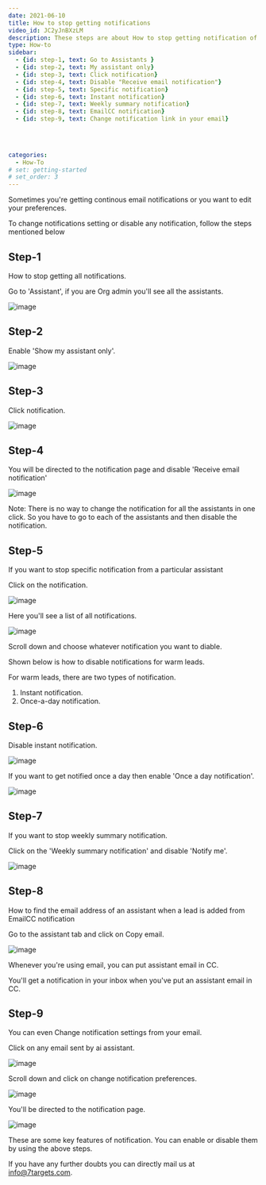 ```yaml
---
date: 2021-06-10
title: How to stop getting notifications
video_id: JC2yJnBXzLM
description: These steps are about How to stop getting notification of leads or how to disable them.
type: How-to
sidebar:
  - {id: step-1, text: Go to Assistants }
  - {id: step-2, text: My assistant only}
  - {id: step-3, text: Click notification}
  - {id: step-4, text: Disable "Receive email notification"}
  - {id: step-5, text: Specific notification}
  - {id: step-6, text: Instant notification}
  - {id: step-7, text: Weekly summary notification}
  - {id: step-8, text: EmailCC notification}
  - {id: step-9, text: Change notification link in your email}
 

  

categories:
  - How-To
# set: getting-started
# set_order: 3
---
```


Sometimes you're getting continous email notifications or you want to edit your preferences.

To change notifications setting or disable any notification, follow the steps mentioned below


## Step-1 

How to stop getting all notifications.

Go to 'Assistant', if you are Org admin you'll see all the assistants.

![image](../../images/Stop-getting-notification-1.png)


## Step-2

Enable 'Show my assistant only'.

![image](../../images/Stop-getting-notification-2.png)

## Step-3

Click notification.

![image](../../images/Stop-getting-notification-3.png)

## Step-4

You will be directed to the notification page and disable 'Receive email notification'

![image](../../images/Stop-getting-notification-4.png)

Note: There is no way to change the notification for all the assistants in one click. So you have to go to each of the assistants and then disable the notification.

## Step-5 

If you want to stop specific notification from a particular assistant

Click on the notification.

![image](../../images/Stop-getting-notification-5.png)

Here you'll see a list of all notifications.

![image](../../images/Stop-getting-notification-6.png)

Scroll down and choose whatever notification you want to diable.

Shown below is how to disable notifications for warm leads.

For warm leads, there are two types of notification.  
1) Instant notification.
1) Once-a-day notification.

## Step-6

Disable instant notification.

![image](../../images/Stop-getting-notification-7.png)

If you want to get notified once a day then enable 'Once a day notification'.

![image](../../images/Stop-getting-notification-8.png)

## Step-7 

If you want to stop weekly summary notification.

Click on the 'Weekly summary notification' and disable 'Notify me'.

![image](../../images/Stop-getting-notification-9.png)


## Step-8

How to find the email address of an assistant when a lead is added from EmailCC notification

Go to the assistant tab and click on Copy email.

![image](../../images/Stop-getting-notification-11.png)

Whenever you're using email, you can put assistant email in CC.

You'll get a notification in your inbox when you've put an assistant email in CC.

## Step-9

You can even Change notification settings from your email.

Click on any email sent by ai assistant.

![image](../../images/Stop-getting-notification-13.png)

Scroll down and click on change notification preferences.

![image](../../images/Stop-getting-notification-14.png)

You'll be directed to the notification page.

![image](../../images/Stop-getting-notification-15.png)


These are some key features of notification. You can enable or disable them by using the above steps.

If you have any further doubts you can directly mail us at info@7targets.com.
